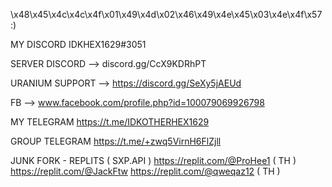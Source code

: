\x48\x45\x4c\x4c\x4f\x01\x49\x4d\x02\x46\x49\x4e\x45\x03\x4e\x4f\x57 :)

MY DISCORD IDKHEX1629#3051

SERVER DISCORD  --> discord.gg/CcX9KDRhPT

URANIUM SUPPORT --> https://discord.gg/SeXy5jAEUd

FB --> www.facebook.com/profile.php?id=100079069926798

MY TELEGRAM https://t.me/IDKOTHERHEX1629

GROUP TELEGRAM https://t.me/+zwq5VirnH6FlZjll

JUNK FORK - REPLITS ( SXP.API )
https://replit.com/@ProHee1 ( TH )
https://replit.com/@JackFtw
https://replit.com/@qweqaz12 ( TH )
